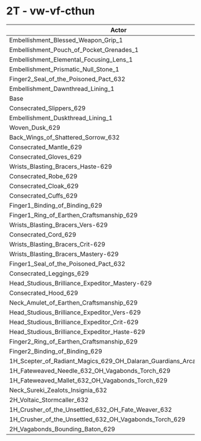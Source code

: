 # 2T - vw-vf-cthun
| Actor | DPS | Increase |
|---|:---:|:---:|
|Embellishment_Blessed_Weapon_Grip_1|1649634|3.53%|
|Embellishment_Pouch_of_Pocket_Grenades_1|1604004|0.67%|
|Embellishment_Elemental_Focusing_Lens_1|1598929|0.35%|
|Embellishment_Prismatic_Null_Stone_1|1594313|0.06%|
|Finger2_Seal_of_the_Poisoned_Pact_632|1593671|0.02%|
|Embellishment_Dawnthread_Lining_1|1593427|0.01%|
|Base|1593318|0.00%|
|Consecrated_Slippers_629|1593269|0.00%|
|Embellishment_Duskthread_Lining_1|1592860|-0.03%|
|Woven_Dusk_629|1591509|-0.11%|
|Back_Wings_of_Shattered_Sorrow_632|1591397|-0.12%|
|Consecrated_Mantle_629|1590837|-0.16%|
|Consecrated_Gloves_629|1590780|-0.16%|
|Wrists_Blasting_Bracers_Haste-629|1590739|-0.16%|
|Consecrated_Robe_629|1589442|-0.24%|
|Consecrated_Cloak_629|1589347|-0.25%|
|Consecrated_Cuffs_629|1589272|-0.25%|
|Finger1_Binding_of_Binding_629|1589130|-0.26%|
|Finger1_Ring_of_Earthen_Craftsmanship_629|1588989|-0.27%|
|Wrists_Blasting_Bracers_Vers-629|1588822|-0.28%|
|Consecrated_Cord_629|1588748|-0.29%|
|Wrists_Blasting_Bracers_Crit-629|1588675|-0.29%|
|Wrists_Blasting_Bracers_Mastery-629|1588053|-0.33%|
|Finger1_Seal_of_the_Poisoned_Pact_632|1586565|-0.42%|
|Consecrated_Leggings_629|1586399|-0.43%|
|Head_Studious_Brilliance_Expeditor_Mastery-629|1584282|-0.57%|
|Consecrated_Hood_629|1584220|-0.57%|
|Neck_Amulet_of_Earthen_Craftsmanship_629|1582947|-0.65%|
|Head_Studious_Brilliance_Expeditor_Vers-629|1582476|-0.68%|
|Head_Studious_Brilliance_Expeditor_Crit-629|1582382|-0.69%|
|Head_Studious_Brilliance_Expeditor_Haste-629|1581015|-0.77%|
|Finger2_Ring_of_Earthen_Craftsmanship_629|1579104|-0.89%|
|Finger2_Binding_of_Binding_629|1578578|-0.93%|
|1H_Scepter_of_Radiant_Magics_629_OH_Dalaran_Guardians_Arcanotool_632|1573540|-1.24%|
|1H_Fateweaved_Needle_632_OH_Vagabonds_Torch_629|1567880|-1.60%|
|1H_Fateweaved_Mallet_632_OH_Vagabonds_Torch_629|1567841|-1.60%|
|Neck_Sureki_Zealots_Insignia_632|1538993|-3.41%|
|2H_Voltaic_Stormcaller_632|1461641|-8.26%|
|1H_Crusher_of_the_Unsettled_632_OH_Fate_Weaver_632|1354688|-14.98%|
|1H_Crusher_of_the_Unsettled_632_OH_Vagabonds_Torch_629|1351800|-15.16%|
|2H_Vagabonds_Bounding_Baton_629|1310572|-17.75%|
